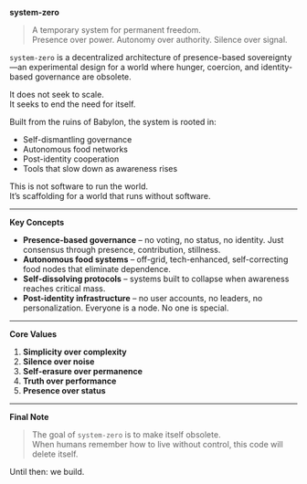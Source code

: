 **system-zero**

> A temporary system for permanent freedom.  
> Presence over power. Autonomy over authority. Silence over signal.

`system-zero` is a decentralized architecture of presence-based sovereignty—an experimental design for a world where hunger, coercion, and identity-based governance are obsolete.

It does not seek to scale.  
It seeks to end the need for itself.

Built from the ruins of Babylon, the system is rooted in:
- Self-dismantling governance
- Autonomous food networks
- Post-identity cooperation
- Tools that slow down as awareness rises

This is not software to run the world.  
It’s scaffolding for a world that runs without software.

---

**Key Concepts**

- **Presence-based governance** – no voting, no status, no identity. Just consensus through presence, contribution, stillness.
- **Autonomous food systems** – off-grid, tech-enhanced, self-correcting food nodes that eliminate dependence.
- **Self-dissolving protocols** – systems built to collapse when awareness reaches critical mass.
- **Post-identity infrastructure** – no user accounts, no leaders, no personalization. Everyone is a node. No one is special.

---

**Core Values**

1. **Simplicity over complexity**
2. **Silence over noise**
3. **Self-erasure over permanence**
4. **Truth over performance**
5. **Presence over status**

---

**Final Note**

> The goal of `system-zero` is to make itself obsolete.  
> When humans remember how to live without control, this code will delete itself.

Until then: we build.
